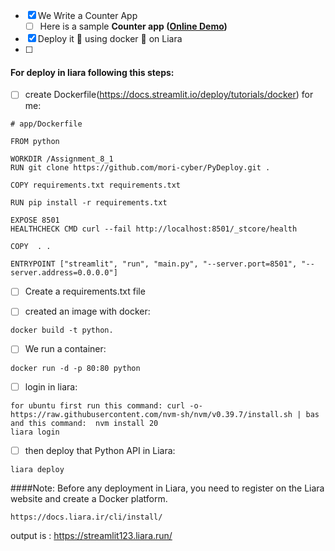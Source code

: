 - [x] We Write a Counter App
    - [ ]  Here is a sample **Counter app ([Online Demo](https://gallery.flet.dev/counter/))**
- [x] Deploy it 🚀 using docker 🐳 on Liara
- [ ] 
#### For deploy in liara following this steps:
- [ ]  create Dockerfile(https://docs.streamlit.io/deploy/tutorials/docker) for me:
 ```
# app/Dockerfile

FROM python

WORKDIR /Assignment_8_1
RUN git clone https://github.com/mori-cyber/PyDeploy.git .

COPY requirements.txt requirements.txt

RUN pip install -r requirements.txt

EXPOSE 8501
HEALTHCHECK CMD curl --fail http://localhost:8501/_stcore/health

COPY  . .

ENTRYPOINT ["streamlit", "run", "main.py", "--server.port=8501", "--server.address=0.0.0.0"]

 ```
- [ ]  Create a requirements.txt file
      

- [ ] created an image with docker:
```
docker build -t python.
```
 - [ ] We run a container:
```
docker run -d -p 80:80 python
```
 - [ ] login in liara:
 ```
for ubuntu first run this command: curl -o- https://raw.githubusercontent.com/nvm-sh/nvm/v0.39.7/install.sh | bas
and this command:  nvm install 20
liara login
```
 - [ ] then deploy that Python API in Liara:
```
liara deploy 
```
####Note: Before any deployment in Liara, you need to register on the Liara website and create a Docker platform.
```
https://docs.liara.ir/cli/install/
```
output is :
https://streamlit123.liara.run/
